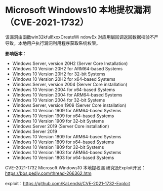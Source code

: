 # Microsoft Windows10 本地提权漏洞（CVE-2021-1732）


该漏洞由函数win32kfull!xxxCreateWi ndowEx 对应用层回调返回数据校验不严导致，本地用户执行漏洞利用程序获取系统权限。

**影响版本：**

* Windows Server, version 20H2 (Server Core Installation)
* Windows 10 Version 20H2 for ARM64-based Systems
* Windows 10 Version 20H2 for 32-bit Systems
* Windows 10 Version 20H2 for x64-based Systems
* Windows Server, version 2004 (Server Core installation)
* Windows 10 Version 2004 for x64-based Systems
* Windows 10 Version 2004 for ARM64-based Systems
* Windows 10 Version 2004 for 32-bit Systems
* Windows Server, version 1909 (Server Core installation)
* Windows 10 Version 1909 for ARM64-based Systems
* Windows 10 Version 1909 for x64-based Systems
* Windows 10 Version 1909 for 32-bit Systems
* Windows Server 2019 (Server Core installation)
* Windows Server 2019
* Windows 10 Version 1809 for ARM64-based Systems
* Windows 10 Version 1809 for x64-based Systems
* Windows 10 Version 1809 for 32-bit Systems
* Windows 10 Version 1803 for ARM64-based Systems
* Windows 10 Version 1803 for x64-based Systems

CVE-­2021­-1732 Microsoft Windows10 本地提权漏 研究及Exploit开发：https://bbs.pediy.com/thread-266362.htm

exploit：https://github.com/KaLendsi/CVE-2021-1732-Exploit